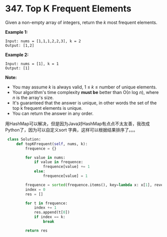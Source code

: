 
# 347. Top K Frequent Elements

Given a non-empty array of integers, return the *k* most frequent elements.

**Example 1:**

```
Input: nums = [1,1,1,2,2,3], k = 2
Output: [1,2]
```

**Example 2:**

```
Input: nums = [1], k = 1
Output: [1]
```

**Note:**

- You may assume *k* is always valid, 1 ≤ *k* ≤ number of unique elements.
- Your algorithm's time complexity **must be** better than O(*n* log *n*), where *n* is the array's size.
- It's guaranteed that the answer is unique, in other words the set of the top k frequent elements is unique.
- You can return the answer in any order.

用HashMap可以解决，但是因为Java对HashMap有点点不太友善，我改成Python了，因为可以自定义sort 字典，这样可以根据结果排序了。。。

```python
 class Solution:
     def topKFrequent(self, nums, k):
         frequence = {}

         for value in nums:
             if value in frequence:
                 frequence[value] += 1
             else:
                 frequence[value] = 1

         frequence = sorted(frequence.items(), key=lambda x: x[1], reverse=True)
         index = 0
         res = []

         for t in frequence:
             index += 1
             res.append(t[0])
             if index == k:
                 break

         return res
```
